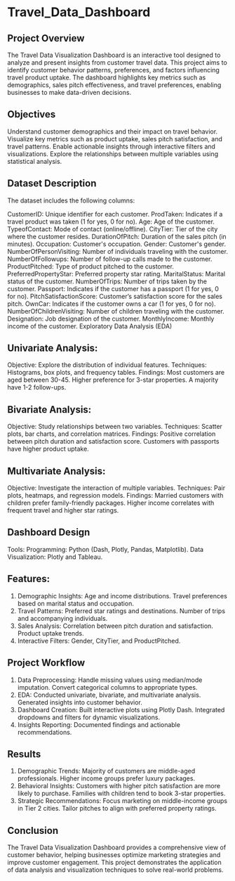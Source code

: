 # Travel_Data_Dashboard

## Project Overview
The Travel Data Visualization Dashboard is an interactive tool designed to analyze and present insights from customer travel data. This project aims to identify customer behavior patterns, preferences, and factors influencing travel product uptake. The dashboard highlights key metrics such as demographics, sales pitch effectiveness, and travel preferences, enabling businesses to make data-driven decisions.

## Objectives
Understand customer demographics and their impact on travel behavior.
Visualize key metrics such as product uptake, sales pitch satisfaction, and travel patterns.
Enable actionable insights through interactive filters and visualizations.
Explore the relationships between multiple variables using statistical analysis.

## Dataset Description
The dataset includes the following columns:

CustomerID: Unique identifier for each customer.
ProdTaken: Indicates if a travel product was taken (1 for yes, 0 for no).
Age: Age of the customer.
TypeofContact: Mode of contact (online/offline).
CityTier: Tier of the city where the customer resides.
DurationOfPitch: Duration of the sales pitch (in minutes).
Occupation: Customer's occupation.
Gender: Customer's gender.
NumberOfPersonVisiting: Number of individuals traveling with the customer.
NumberOfFollowups: Number of follow-up calls made to the customer.
ProductPitched: Type of product pitched to the customer.
PreferredPropertyStar: Preferred property star rating.
MaritalStatus: Marital status of the customer.
NumberOfTrips: Number of trips taken by the customer.
Passport: Indicates if the customer has a passport (1 for yes, 0 for no).
PitchSatisfactionScore: Customer’s satisfaction score for the sales pitch.
OwnCar: Indicates if the customer owns a car (1 for yes, 0 for no).
NumberOfChildrenVisiting: Number of children traveling with the customer.
Designation: Job designation of the customer.
MonthlyIncome: Monthly income of the customer.
Exploratory Data Analysis (EDA)
## Univariate Analysis:

Objective: Explore the distribution of individual features.
Techniques: Histograms, box plots, and frequency tables.
Findings:
Most customers are aged between 30-45.
Higher preference for 3-star properties.
A majority have 1-2 follow-ups.
## Bivariate Analysis:

Objective: Study relationships between two variables.
Techniques: Scatter plots, bar charts, and correlation matrices.
Findings:
Positive correlation between pitch duration and satisfaction score.
Customers with passports have higher product uptake.
## Multivariate Analysis:

Objective: Investigate the interaction of multiple variables.
Techniques: Pair plots, heatmaps, and regression models.
Findings:
Married customers with children prefer family-friendly packages.
Higher income correlates with frequent travel and higher star ratings.
## Dashboard Design
Tools:
Programming: Python (Dash, Plotly, Pandas, Matplotlib).
Data Visualization: Plotly and Tableau.
## Features:
1. Demographic Insights:
Age and income distributions.
Travel preferences based on marital status and occupation.
2. Travel Patterns:
Preferred star ratings and destinations.
Number of trips and accompanying individuals.
3. Sales Analysis:
Correlation between pitch duration and satisfaction.
Product uptake trends.
4. Interactive Filters:
Gender, CityTier, and ProductPitched.
## Project Workflow
1. Data Preprocessing:
Handle missing values using median/mode imputation.
Convert categorical columns to appropriate types.
2. EDA:
Conducted univariate, bivariate, and multivariate analysis.
Generated insights into customer behavior.
3. Dashboard Creation:
Built interactive plots using Plotly Dash.
Integrated dropdowns and filters for dynamic visualizations.
4. Insights Reporting:
Documented findings and actionable recommendations.
## Results
1. Demographic Trends:
Majority of customers are middle-aged professionals.
Higher income groups prefer luxury packages.
2. Behavioral Insights:
Customers with higher pitch satisfaction are more likely to purchase.
Families with children tend to book 3-star properties.
3. Strategic Recommendations:
Focus marketing on middle-income groups in Tier 2 cities.
Tailor pitches to align with preferred property ratings.
## Conclusion
The Travel Data Visualization Dashboard provides a comprehensive view of customer behavior, helping businesses optimize marketing strategies and improve customer engagement. This project demonstrates the application of data analysis and visualization techniques to solve real-world problems.
